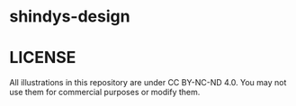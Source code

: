 # shindys-design

# LICENSE
All illustrations in this repository are under CC BY-NC-ND 4.0.
You may not use them for commercial purposes or modify them.
